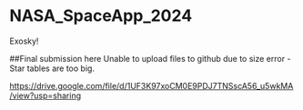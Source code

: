 # NASA_SpaceApp_2024
Exosky!

##Final submission here
Unable to upload files to github due to size error - Star tables are too big.


https://drive.google.com/file/d/1UF3K97xoCM0E9PDJ7TNSscA56_u5wkMA/view?usp=sharing
